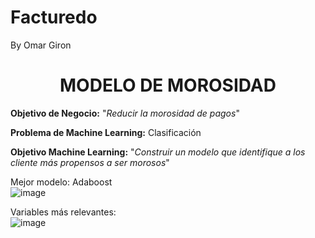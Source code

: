 # Facturedo
By Omar Giron
<h1><center>MODELO DE MOROSIDAD</center></h1>

**Objetivo de Negocio:** 
"*Reducir la morosidad de pagos*"

**Problema de Machine Learning:** Clasificación

**Objetivo Machine Learning:**
"*Construir un modelo que identifique a los cliente más propensos a ser morosos*"



Mejor modelo: Adaboost <br>
![image](https://user-images.githubusercontent.com/52966988/139493879-0b9fee09-2472-42ee-b1be-daeb88c6f4ca.png)

Variables más relevantes:<br>
![image](https://user-images.githubusercontent.com/52966988/139494000-4cbd5b81-ae20-4f7c-b750-fb844f8c0dbf.png)

